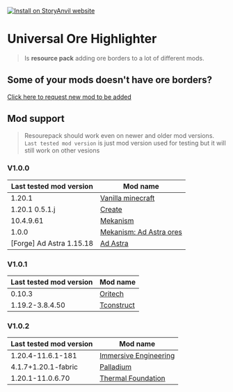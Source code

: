 [![Install on StoryAnvil website](https://img.shields.io/badge/StoryAnvil-Click%20to%20download-blue)](https://storyanvil.github.io/?downloadid=orehighligher)

# Universal Ore Highlighter
> Is **resource pack** adding ore borders to a lot of different mods.

## Some of your mods doesn't have ore borders?
[Click here to request new mod to be added](https://github.com/StoryAnvil/ResourcesAndIssues/issues/new?assignees=&labels=Type%3A+enhancement%2CProject+type%3A+Resource+pack%2CProject%3A+OreBorders&projects=&template=uoh.yaml&title=%5BRP-OH%5D+%3Ctitle+here%3E)

## Mod support
> Resourepack should work even on newer and older mod versions. `Last tested mod version` is just mod version used for testing but it will still work on other vesions
### V1.0.0
| Last tested mod version | Mod name |
|-|-|
| 1.20.1 | [Vanilla minecraft](https://minecraft.net) |
| 1.20.1 0.5.1.j | [Create](https://www.curseforge.com/minecraft/mc-mods/create) |
| 10.4.9.61 | [Mekanism](https://www.curseforge.com/minecraft/mc-mods/mekanism) |
| 1.0.0 | [Mekanism: Ad Astra ores](https://www.curseforge.com/minecraft/mc-mods/mekanism-ad-astra-ores) |
| [Forge] Ad Astra 1.15.18 | [Ad Astra](https://www.curseforge.com/minecraft/mc-mods/ad-astra) |
### V1.0.1
| Last tested mod version | Mod name |
|-|-|
| 0.10.3 | [Oritech](https://www.curseforge.com/minecraft/mc-mods/oritech) |
| 1.19.2-3.8.4.50 | [Tconstruct](https://www.curseforge.com/minecraft/mc-mods/tinkers-construct) 
### V1.0.2
| Last tested mod version | Mod name |
|-|-|
| 1.20.4-11.6.1-181 | [Immersive Engineering](https://www.curseforge.com/minecraft/mc-mods/immersive-engineering) |
| 4.1.7+1.20.1-fabric | [Palladium](https://modrinth.com/mod/threetag-palladium) 
| 1.20.1-11.0.6.70 | [Thermal Foundation](https://www.curseforge.com/minecraft/mc-mods/thermal-foundation) 
